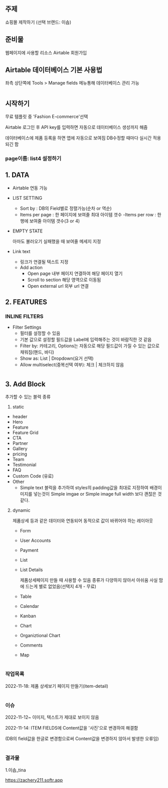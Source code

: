 ## 주제
쇼핑몰 제작하기
(선택 브랜드: 이솝)

## 준비물
웹페이지에 사용할 리소스
Airtable 회원가입

## Airtable 데이터베이스 기본 사용법
좌측 상단쪽에 Tools > Manage fields 메뉴통해 데이터베이스 관리 가능
#
## 시작하기
무료 템플릿 중 'Fashion E-commerce'선택

Airtable 로그인 후 API key를 입력하면 자동으로 데이터베이스 생성까지 해줌

데이터베이스에 제품 등록을 하면 앱에 자동으로 보여짐
DB수정할 때마다 실시간 적용되긴 함

### page이름: list4 설정하기
## 1. DATA


* Airtable 연동 가능

* LIST SETTING
    - Sort by
    : DB의 Field별로 정렬가능(순차 or 역순)
    -  Items per page
    : 한 페이지에 보여줄 최대 아이템 갯수
    -Items per row 
    : 한 행에 보여줄 아이템 갯수(3 or 4)
* EMPTY STATE

    아마도 불러오기 실패했을 때 보여줄 메세지 지정

* Link text
    - 링크가 연결될 텍스트 지정
    - Add action
        - Open page
            내부 페이지 연결하여 해당 페이지 열기
        - Scroll to section
            해당 영역으로 이동됨
        - Open external url
            외부 url 연결

## 2. FEATURES

### INLINE FILTERS
* Filter Settings
    - 필터를 설정할 수 있음
    - 기본 값으로 설정할 필드값을 Label에 입력해주는 것이 바람직한 것 같음
    - Filter by: 카테고리, Options는 자동으로 해당 필드값이 가질 수 있는 값으로 채워짐(핸드, 바디)
    - Show as: List | Dropdown(요거 선택)
    - Allow multiselect(중복선택 여부): 체크 | 체크하지 않음

#

## 3. Add Block
추가할 수 있는 블럭 종류
1. static
- header
- Hero
- Feature
- Feature Grid
- CTA
- Partner
- Gallery
- pricing
- Team
- Testimonial
- FAQ
- Custom Code (유료)
- Other
    - Simple text 블럭을 추가하여 styles의 padding값을 최대로 지정하여 배경이미지를 넣는것이 Simple imgae or Simple image full width 보다 괜찮은 것 같다.

2. dynamic

    제품상세 등과 같은 데이터와 연동되어 동적으로 값이 바뀌어야 하는 레이아웃
    - Form
    - User Accounts
    - Payment
    - List
    - List Details
    
        제품상세페이지 만들 때 사용할 수 있음
        종류가 다양하지 않아서 아쉬움
        사실 맘에 드는게 별로 없었음(선택지 4개 - 무료)
    - Table
    - Calendar
    - Kanban
    - Chart
    - Organiztional Chart
    - Comments
    - Map   

#


### 작업목록
2022-11-18: 제품 상세보기 페이지 만들기(item-detail)

#

### 이슈

2022-11-12~ 이미지, 텍스트가 제대로 보이지 않음

2022-11-14: ITEM FIELDS에 Content값을 '사진'으로 변경하여 해결함

(DB의 field값을 한글로 변경함으로써 Content값을 변경하지 않아서 발생한 오류임)

#
### 결과물
1.이솝_tina

https://zachery211.softr.app



